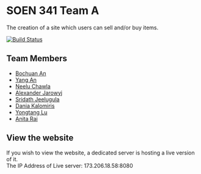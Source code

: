 
# SOEN 341 Team A

The creation of a site which users can sell and/or buy items.

[![Build Status](https://travis-ci.org/Luigi1000/SOEN-341_Project_Team-A.png)](https://travis-ci.org/Luigi1000/SOEN-341_Project_Team-A)
## Team Members

* [Bochuan An](http:s//github.com/anbochuan)
* [Yang An](https://github.com/yang8547)
* [Neelu Chawla](https://github.com/nechawla)
* [Alexander Jarowyj](https://github.com/luigi1000)
* [Sridath Jeelugula](https://github.com/sridath)
* [Dania Kalomiris](https://github.com/daniakalomiris)
* [Yongtang Lu](https://github.com/luyongtang)
* [Anita Rai](https://github.com/anitarai)

## View the website
If you wish to view the website, a dedicated server is hosting a live version of it.   
The IP Address of Live server: 173.206.18.58:8080
